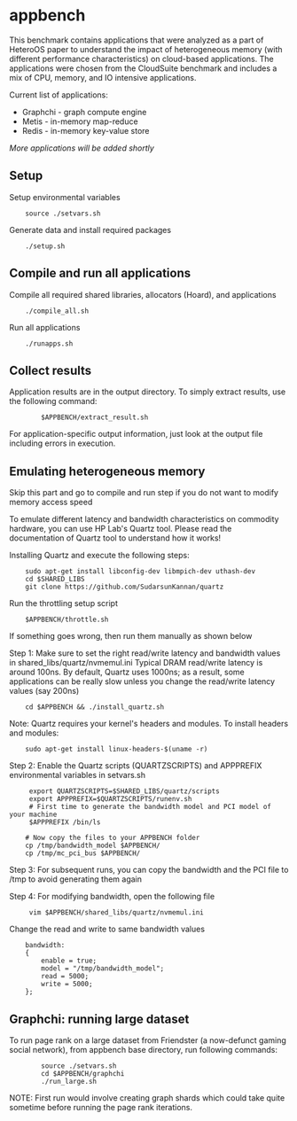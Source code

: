 # appbench
This benchmark contains applications that were analyzed as a part of HeteroOS paper to understand the 
impact of heterogeneous memory (with different performance characteristics) on cloud-based applications.
The applications were chosen from the CloudSuite benchmark and includes a mix of CPU, memory, and IO intensive 
applications. 

Current list of applications:

- Graphchi - graph compute engine
- Metis - in-memory map-reduce
- Redis - in-memory key-value store

*More applications will be added shortly*

Setup 
------

Setup environmental variables
```
	source ./setvars.sh
```

Generate data and install required packages
```
	./setup.sh
```

Compile and run all applications
--------------------------------
Compile all required shared libraries, allocators (Hoard), and applications
```
	./compile_all.sh
```
Run all applications
```
	./runapps.sh
```


Collect results
---------------

Application results are in the output directory. To simply extract results, use the following command:
```
        $APPBENCH/extract_result.sh
```
For application-specific output information, just look at the output file including errors in execution.


Emulating heterogeneous memory 
------------------------------
Skip this part and go to compile and run step if you do not want to modify memory access speed

To emulate different latency and bandwidth characteristics on commodity hardware, you can 
use HP Lab's Quartz tool. Please read the documentation of Quartz tool to understand how it works!

Installing Quartz and execute the following steps:
```
    sudo apt-get install libconfig-dev libmpich-dev uthash-dev
    cd $SHARED_LIBS
    git clone https://github.com/SudarsunKannan/quartz
```

Run the throttling setup script 
```
    $APPBENCH/throttle.sh 
```
        
If something goes wrong, then run them manually as shown below

Step 1: Make sure to set the right read/write latency and bandwidth values in shared_libs/quartz/nvmemul.ini
Typical DRAM read/write latency is around 100ns. By default, Quartz uses 1000ns; as a result, some applications 
can be really slow unless you change the read/write latency values (say 200ns)
```
    cd $APPBENCH && ./install_quartz.sh
```

Note: Quartz requires your kernel's headers and modules. To install headers and modules:
```
    sudo apt-get install linux-headers-$(uname -r)
```

Step 2: Enable the Quartz scripts (QUARTZSCRIPTS) and APPPREFIX environmental variables in setvars.sh
```
     export QUARTZSCRIPTS=$SHARED_LIBS/quartz/scripts
     export APPPREFIX=$QUARTZSCRIPTS/runenv.sh
     # First time to generate the bandwidth model and PCI model of your machine
     $APPPREFIX /bin/ls
     
    # Now copy the files to your APPBENCH folder
    cp /tmp/bandwidth_model $APPBENCH/
    cp /tmp/mc_pci_bus $APPBENCH/
```

Step 3: For subsequent runs, you can copy the bandwidth and the PCI file to /tmp to avoid generating them again

Step 4: For modifying bandwidth, open the following file 
```
     vim $APPBENCH/shared_libs/quartz/nvmemul.ini	
```

Change the read and write to same bandwidth values
```
	bandwidth:
	{
	    enable = true;
	    model = "/tmp/bandwidth_model";
	    read = 5000;
	    write = 5000;
	};
   ```  


Graphchi: running large dataset
--------------------------------
To run page rank on a large dataset from Friendster (a now-defunct gaming social network), 
from appbench base directory, run following commands:

```
        source ./setvars.sh
        cd $APPBENCH/graphchi
        ./run_large.sh
```
NOTE: First run would involve creating graph shards which could take quite sometime before running the
page rank iterations.
